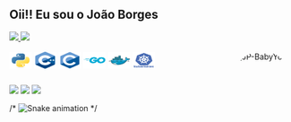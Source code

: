 ## Oii!! Eu sou o João Borges

<div>
  <a href="https://github.com/jonhpaul5">
    <img height=180cm src="https://github-readme-stats.vercel.app/api?username=jonhpaul5&theme=dark&show_icons=true" />
  </a>
  <a href="https://github.com/jonhpaul5">
    <img height=180cm src="https://github-readme-stats.vercel.app/api/top-langs/?username=jonhpaul5&layout=compact&theme=dark" />
  </a>
</div>

<div style="display: inline_block"><br>
  <img align="center" alt="JP-Python" height="30" width="40" src="https://raw.githubusercontent.com/devicons/devicon/master/icons/python/python-original.svg">
  <img align="center" alt="JP-Cplusplus" height="30" width="40" src="https://github.com/devicons/devicon/blob/master/icons/cplusplus/cplusplus-original.svg">
  <img align="center" alt="JP-C" height="30" width="40" src="https://github.com/devicons/devicon/blob/master/icons/c/c-original.svg">
  <img align="center" alt="JP-Go" height="30" width="40" src="https://github.com/devicons/devicon/blob/master/icons/go/go-original-wordmark.svg">
  <img align="center" alt="JP-Docker" height="30" width="40" src="https://github.com/devicons/devicon/blob/master/icons/docker/docker-original.svg"> 
  <img align="center" alt="JP-Kubernetes" height="30" width="40" src="https://github.com/devicons/devicon/blob/master/icons/kubernetes/kubernetes-plain-wordmark.svg"> 
  <img align="right" alt="JP-BabyYoda" height="100" style="border-radius:50px;" src="https://gifs.eco.br/wp-content/uploads/2022/02/gifs-do-baby-yoda-15.gif">
</div>

  ##
  

<div> 
  <a href="https://www.instagram.com/john.paul.nasc/" target="_blank"><img src="https://img.shields.io/badge/-Instagram-%23E4405F?style=for-the-badge&logo=instagram&logoColor=white" target="_blank"></a>
  <a href = "mailto:joaopauloborges1995@gmail.com"><img src="https://img.shields.io/badge/-Gmail-%23333?style=for-the-badge&logo=gmail&logoColor=white" target="_blank"></a>
  <a href="https://www.linkedin.com/in/jo%C3%A3o-borges-1a01aa221/" target="_blank"><img src="https://img.shields.io/badge/-LinkedIn-%230077B5?style=for-the-badge&logo=linkedin&logoColor=white" target="_blank"></a>   
  
</div>

  /*  ![Snake animation](https://github.com/jonhpaul5/jonhpaul5/blob/output/github-contribution-grid-snake.svg) */
